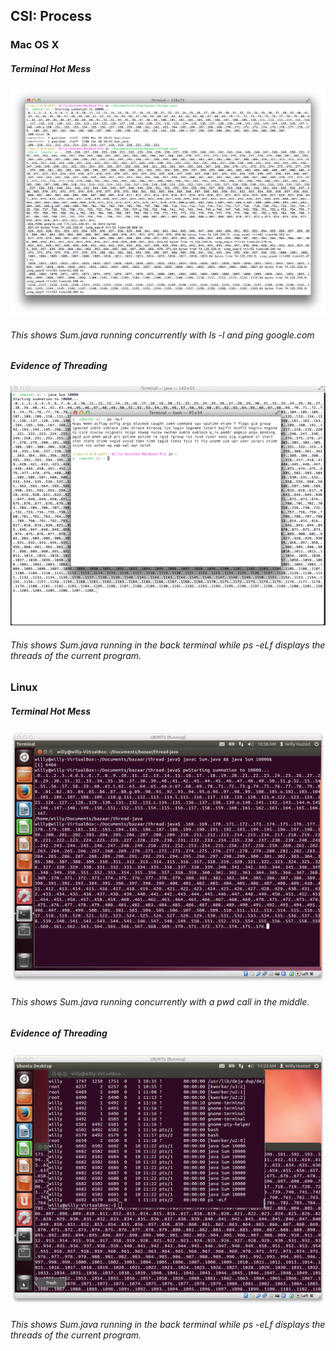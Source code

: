 ## CSI: Process

### Mac OS X

##### Terminal Hot Mess
<img src="mac_terminal_hot_mess.png"></img>
###### This shows Sum.java running concurrently with ls -l and ping google.com

##### Evidence of Threading
<img src="mac_threading.png"></img>
###### This shows Sum.java running in the back terminal while ps -eLf displays the threads of the current program.

### Linux

##### Terminal Hot Mess
<img src="linux_terminal_hot_mess.png"></img>
###### This shows Sum.java running concurrently with a pwd call in the middle.


##### Evidence of Threading
<img src="linux_threading.png"></img>
###### This shows Sum.java running in the back terminal while ps -eLf displays the threads of the current program.

